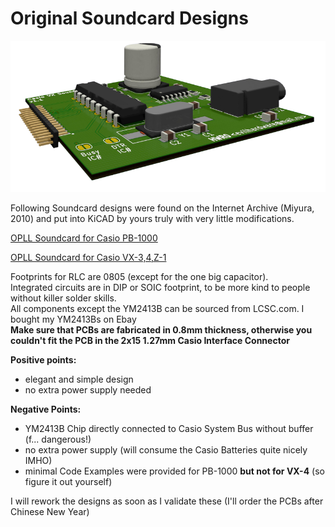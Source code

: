 # Original Soundcard Designs

![SoundCard](img/card.png)

Following Soundcard designs were found on the Internet Archive (Miyura, 2010)
and put into KiCAD by yours truly with very little modifications.

<a href="CASIO%20PB-1000%20YM2413%20Soundcard/">OPLL Soundcard for Casio PB-1000</a>

<a href="CASIO%20VX4%20YM2413%20Soundcard%20v1.1/">OPLL Soundcard for Casio VX-3,4,Z-1</a>


Footprints for RLC are 0805 (except for the one big capacitor).<br>
Integrated circuits are in DIP or SOIC footprint, to be more kind to people without killer solder skills.<br>
All components except the YM2413B can be sourced from LCSC.com. I bought my YM2413Bs on Ebay<br>
**Make sure that PCBs are fabricated in 0.8mm thickness, otherwise you couldn't fit the PCB in the 2x15 1.27mm Casio Interface Connector**<br>

__**Positive points:**__ 
- elegant and simple design
- no extra power supply needed

__**Negative Points:**__
- YM2413B Chip directly connected to Casio System Bus without buffer (f... dangerous!)
- no extra power supply (will consume the Casio Batteries quite nicely IMHO)
- minimal Code Examples were provided for PB-1000 **but not for VX-4** (so figure it out yourself)


I will rework the designs as soon as I validate these (I'll order the PCBs after Chinese New Year)
